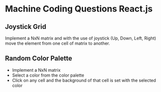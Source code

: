 # Machine Coding Questions React.js

## Joystick Grid

Implement a NxN matrix and with the use of joystick (Up, Down, Left, Right) move the element from one cell of matrix to another.

## Random Color Palette

- Implement a NxN matrix 
- Select a color from the color palette
- Click on any cell and the background of that cell is set with the selected color
